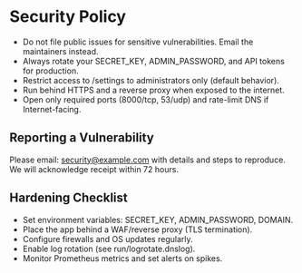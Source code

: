 # Security Policy

- Do not file public issues for sensitive vulnerabilities. Email the maintainers instead.
- Always rotate your SECRET_KEY, ADMIN_PASSWORD, and API tokens for production.
- Restrict access to /settings to administrators only (default behavior).
- Run behind HTTPS and a reverse proxy when exposed to the internet.
- Open only required ports (8000/tcp, 53/udp) and rate-limit DNS if Internet-facing.

## Reporting a Vulnerability

Please email: security@example.com with details and steps to reproduce. We will acknowledge receipt within 72 hours.

## Hardening Checklist
- Set environment variables: SECRET_KEY, ADMIN_PASSWORD, DOMAIN.
- Place the app behind a WAF/reverse proxy (TLS termination).
- Configure firewalls and OS updates regularly.
- Enable log rotation (see run/logrotate.dnslog).
- Monitor Prometheus metrics and set alerts on spikes.
